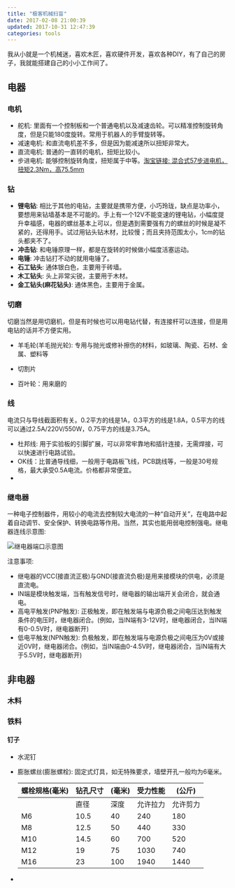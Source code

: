 ```yaml
---
title: "极客机械扫盲"
date: 2017-02-08 21:00:39
updated: 2017-10-31 12:47:39
categories: tools
---
```

我从小就是一个机械迷，喜欢木匠，喜欢硬件开发，喜欢各种DIY，有了自己的房子，我就能搭建自己的小小工作间了。

## 电器

### 电机

- 舵机: 里面有一个控制板和一个普通电机以及减速齿轮。可以精准控制旋转角度，但是只能180度旋转。常用于机器人的手臂旋转等。
- 减速电机: 和直流电机差不多，但是因为能减速所以扭矩非常大。
- 直流电机: 普通的一直转的电机，扭矩比较小。
- 步进电机: 能够控制旋转角度，扭矩属于中等。[淘宝链接: 混合式57步进电机，扭矩2.3Nm，高75.5mm](http://c.b1za.com/h.2UaXF7?cv=y8peSBG34A&sm=fa8fa4)

### 钻

- **锂电钻**: 相比于其他的电钻，主要就是携带方便，小巧玲珑，缺点是功率小，要想用来钻墙基本是不可能的。手上有一个12V不能变速的锂电钻，小幅度提升幸福感，电器的螺丝基本上可以，但是遇到需要强有力的螺丝的时候是凝不紧的，还得用手。试过用钻头钻木材，比较慢；而且夹持范围太小，1cm的钻头都夹不了。
- **冲击钻**: 和电锤原理一样，都是在旋转的时候做小幅度活塞运动。
- **电锤**: 冲击钻打不动的就用电锤了。
- **石工钻头**: 通体银白色，主要用于砖墙。
- **木工钻头**: 头上非常尖锐，主要用于木材。
- **金工钻头(麻花钻头)**: 通体黑色，主要用于金属。

### 切磨

切磨当然是用切磨机，但是有时候也可以用电钻代替，有连接杆可以连接，但是用电钻的话并不方便实用。

- 羊毛轮(羊毛抛光轮): 专用与抛光或修补擦伤的材料，如玻璃、陶瓷、石材、金属、塑料等


- 切割片
- 百叶轮：用来磨的

### 线

电流只与导线截面积有关。0.2平方的线是1A，0.3平方的线是1.8A，0.5平方的线可以通过2.5A/220V/550W，0.75平方的线是3.75A。

- 杜邦线: 用于实验板的引脚扩展，可以非常牢靠地和插针连接，无需焊接，可以快速进行电路试验。
- OK线：比普通导线细，一般用于电路板飞线，PCB跳线等，一般是30号规格，最大承受0.5A电流。价格都非常便宜。
- ​

### 继电器

一种电子控制器件，用较小的电流去控制较大电流的一种“自动开关”，在电路中起着自动调节、安全保护、转换电路等作用。当然，其实也能用弱电控制强电。继电器连线示意图:

![继电器端口示意图](https://haofly.net/uploads/jidianqi.jpg)

注意事项:

- 继电器的VCC(接直流正极)与GND(接直流负极)是用来接模块的供电，必须是直流电。
- IN端是模块触发端，当有触发信号时，继电器的输出端开关会闭合，就会通电。
- 高电平触发(PNP触发): 正极触发，即在触发端与电源负极之间电压达到触发条件的电压时，继电器闭合。(例如，当IN端有3-12V时，继电器闭合，当IN端有0-0.5V时，继电器断开)
- 低电平触发(NPN触发): 负极触发，即在触发端与电源负极之间电压为0V或接近0V时，继电器闭合。(例如，当IN端由0-4.5V时，继电器闭合，当IN端有大于5.5V时，继电器断开)

## 非电器

### 木料

### 铁料

#### 钉子

- 水泥钉

- 膨胀螺丝(膨胀螺栓): 固定式灯具，如无特殊要求，墙壁开孔一般均为6毫米。

  | 螺栓规格(毫米) | 钻孔尺寸 | (毫米) | 受力性能 | (公斤) |
  | -------- | ---- | ---- | ---- | ---- |
  |          | 直径   | 深度   | 允许拉力 | 允许剪力 |
  | M6       | 10.5 | 40   | 240  | 180  |
  | M8       | 12.5 | 50   | 440  | 330  |
  | M10      | 14.5 | 60   | 700  | 520  |
  | M12      | 19   | 75   | 1030 | 740  |
  | M16      | 23   | 100  | 1940 | 1440 |

- ​

